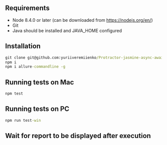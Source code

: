 ## Requirements
* Node 8.4.0 or later (can be downloaded from https://nodejs.org/en/)
* Git
* Java should be installed and JAVA_HOME configured
## Installation
```cmd
git clone git@github.com:yuriiveremiienko/Protractor-jasmine-async-awaits.git
npm i
npm i allure-commandline -g
```
## Running tests on Mac
```cmd
npm test
```
## Running tests on PC
```cmd
npm run test-win
```
## Wait for report to be displayed after execution

